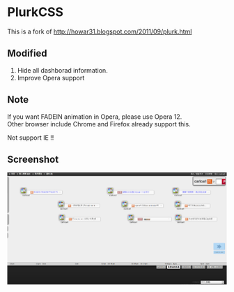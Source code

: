 # PlurkCSS #

This is a fork of http://howar31.blogspot.com/2011/09/plurk.html

## Modified ##

1. Hide all dashborad information.
2. Improve Opera support

## Note ##
If you want FADEIN animation in Opera, please use Opera 12.   
Other browser include Chrome and Firefox already support this.

Not support IE !!

## Screenshot ##
![Plurk 1](http://github.com/carlcarl/PlurkCSS/raw/master/screenshot/plurk1.png)

